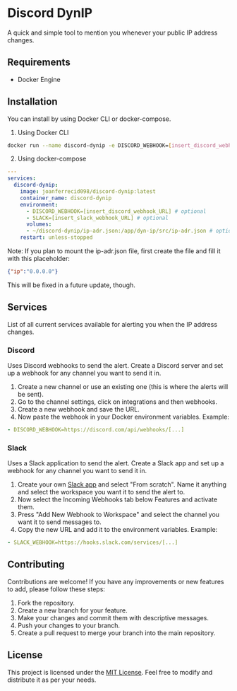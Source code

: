 # Discord DynIP
A quick and simple tool to mention you whenever your public IP address changes.

## Requirements
- Docker Engine

## Installation
You can install by using Docker CLI or docker-compose.

1. Using Docker CLI
```bash
docker run --name discord-dynip -e DISCORD_WEBHOOK=[insert_discord_webhook_URL] joanferrecid098/discord-dynip:latest
```

2. Using docker-compose
```yaml
---
services:
  discord-dynip:
    image: joanferrecid098/discord-dynip:latest
    container_name: discord-dynip
    environment:
      - DISCORD_WEBHOOK=[insert_discord_webhook_URL] # optional
      - SLACK=[insert_slack_webhook_URL] # optional
      volumes:
      - ~/discord-dynip/ip-adr.json:/app/dyn-ip/src/ip-adr.json # optional (read below)
    restart: unless-stopped
```

Note: If you plan to mount the ip-adr.json file, first create the file and fill it with this placeholder:
```json
{"ip":"0.0.0.0"}
```
This will be fixed in a future update, though.

## Services
List of all current services available for alerting you when the IP address changes.

### Discord
Uses Discord webhooks to send the alert. Create a Discord server and set up a webhook for any channel you want to send it in.

1. Create a new channel or use an existing one (this is where the alerts will be sent).
2. Go to the channel settings, click on integrations and then webhooks.
3. Create a new webhook and save the URL.
4. Now paste the webhook in your Docker environment variables. Example:

```yaml
- DISCORD_WEBHOOK=https://discord.com/api/webhooks/[...]
```

### Slack
Uses a Slack application to send the alert. Create a Slack app and set up a webhook for any channel you want to send it in.

1. Create your own [Slack app](https://api.slack.com/apps/new) and select "From scratch". Name it anything and select the workspace you want it to send the alert to.
2. Now select the Incoming Webhooks tab below Features and activate them.
3. Press "Add New Webhook to Workspace" and select the channel you want it to send messages to.
4. Copy the new URL and add it to the environment variables. Example:

```yaml
- SLACK_WEBHOOK=https://hooks.slack.com/services/[...]
```

## Contributing

Contributions are welcome! If you have any improvements or new features to add, please follow these steps:

1. Fork the repository.
2. Create a new branch for your feature.
3. Make your changes and commit them with descriptive messages.
4. Push your changes to your branch.
5. Create a pull request to merge your branch into the main repository.

## License

This project is licensed under the [MIT License](LICENSE). Feel free to modify and distribute it as per your needs.